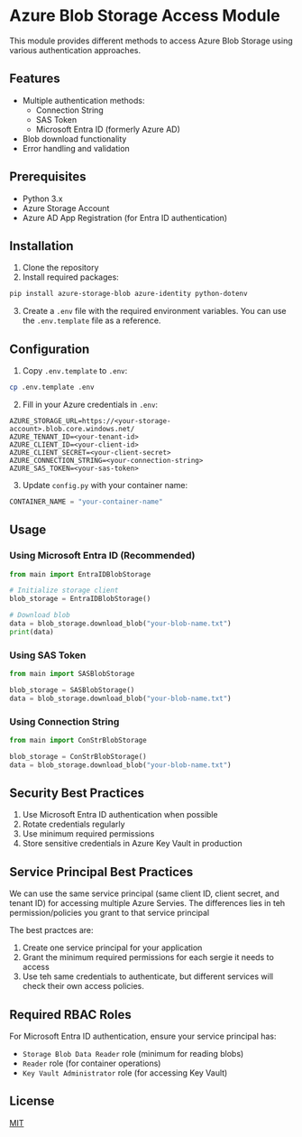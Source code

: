 # Azure Blob Storage Access Module

This module provides different methods to access Azure Blob Storage using various authentication approaches.

## Features

- Multiple authentication methods:
  - Connection String
  - SAS Token
  - Microsoft Entra ID (formerly Azure AD)
- Blob download functionality
- Error handling and validation

## Prerequisites

- Python 3.x
- Azure Storage Account
- Azure AD App Registration (for Entra ID authentication)

## Installation

1. Clone the repository
2. Install required packages:

```bash
pip install azure-storage-blob azure-identity python-dotenv
```

3. Create a `.env` file with the required environment variables. You can use the `.env.template` file as a reference.

## Configuration

1. Copy `.env.template` to `.env`:

```bash
cp .env.template .env
```

2. Fill in your Azure credentials in `.env`:
```env
AZURE_STORAGE_URL=https://<your-storage-account>.blob.core.windows.net/
AZURE_TENANT_ID=<your-tenant-id>
AZURE_CLIENT_ID=<your-client-id>
AZURE_CLIENT_SECRET=<your-client-secret>
AZURE_CONNECTION_STRING=<your-connection-string>
AZURE_SAS_TOKEN=<your-sas-token>
```

3. Update `config.py` with your container name:
```python
CONTAINER_NAME = "your-container-name"
```

## Usage

### Using Microsoft Entra ID (Recommended)
```python
from main import EntraIDBlobStorage

# Initialize storage client
blob_storage = EntraIDBlobStorage()

# Download blob
data = blob_storage.download_blob("your-blob-name.txt")
print(data)
```

### Using SAS Token
```python
from main import SASBlobStorage

blob_storage = SASBlobStorage()
data = blob_storage.download_blob("your-blob-name.txt")
```

### Using Connection String
```python
from main import ConStrBlobStorage

blob_storage = ConStrBlobStorage()
data = blob_storage.download_blob("your-blob-name.txt")
```

## Security Best Practices

1. Use Microsoft Entra ID authentication when possible
2. Rotate credentials regularly
3. Use minimum required permissions
4. Store sensitive credentials in Azure Key Vault in production

## Service Principal Best Practices 

We can use the same service principal (same client ID, client secret, and tenant ID) for accessing multiple Azure Servies. The differences lies in teh permission/policies you grant to that service principal

The best practces are:

1. Create one service principal for your application
2. Grant the minimum required permissions for each sergie it needs to access 
3. Use teh same credentials to authenticate, but different services will check their own access policies. 

## Required RBAC Roles

For Microsoft Entra ID authentication, ensure your service principal has:
- `Storage Blob Data Reader` role (minimum for reading blobs)
- `Reader` role (for container operations)
- `Key Vault Administrator` role (for accessing Key Vault)


## License

[MIT](LICENSE)


